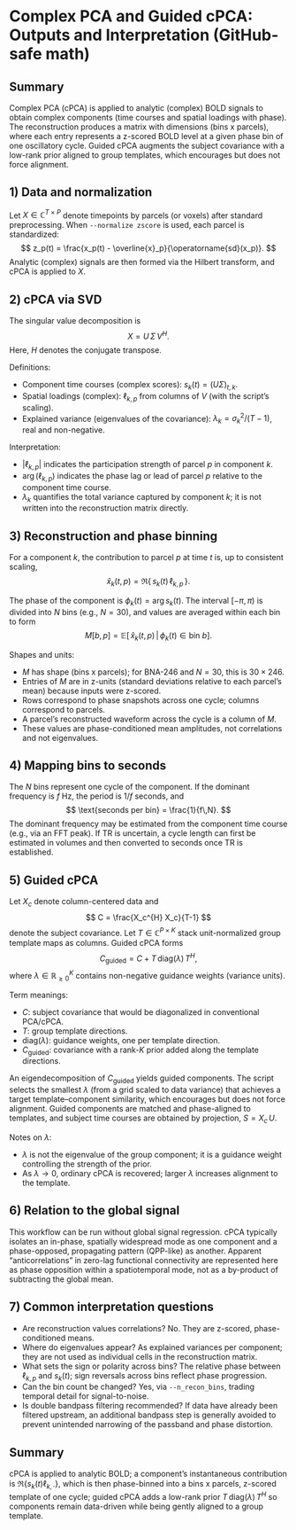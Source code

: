 # Complex PCA and Guided cPCA: Outputs and Interpretation (GitHub-safe math)

## Summary
Complex PCA (cPCA) is applied to analytic (complex) BOLD signals to obtain complex components (time courses and spatial loadings with phase). The reconstruction produces a matrix with dimensions (bins x parcels), where each entry represents a z-scored BOLD level at a given phase bin of one oscillatory cycle. Guided cPCA augments the subject covariance with a low-rank prior aligned to group templates, which encourages but does not force alignment.

## 1) Data and normalization
Let $X \in \mathbb{C}^{T \times P}$ denote timepoints by parcels (or voxels) after standard preprocessing. When `--normalize zscore` is used, each parcel is standardized:
$$
z_p(t) = \frac{x_p(t) - \overline{x}_p}{\operatorname{sd}(x_p)}.
$$
Analytic (complex) signals are then formed via the Hilbert transform, and cPCA is applied to $X$.

## 2) cPCA via SVD
The singular value decomposition is
$$
X = U\,\Sigma\,V^{H}.
$$
Here, $H$ denotes the conjugate transpose.

Definitions:
- Component time courses (complex scores): $s_k(t) = (U\Sigma)_{t,k}$.
- Spatial loadings (complex): $\ell_{k,p}$ from columns of $V$ (with the script’s scaling).
- Explained variance (eigenvalues of the covariance): $\lambda_k = \sigma_k^2/(T-1)$, real and non-negative.

Interpretation:
- $|\ell_{k,p}|$ indicates the participation strength of parcel $p$ in component $k$.
- $\arg(\ell_{k,p})$ indicates the phase lag or lead of parcel $p$ relative to the component time course.
- $\lambda_k$ quantifies the total variance captured by component $k$; it is not written into the reconstruction matrix directly.

## 3) Reconstruction and phase binning
For a component $k$, the contribution to parcel $p$ at time $t$ is, up to consistent scaling,
$$
\widehat{x}_k(t,p) = \Re\{\, s_k(t)\,\ell_{k,p} \,\}.
$$

The phase of the component is $\phi_k(t) = \arg s_k(t)$. The interval $[-\pi, \pi)$ is divided into $N$ bins (e.g., $N=30$), and values are averaged within each bin to form
$$
M[b,p] = \mathbb{E}\big[\,\widehat{x}_k(t,p)\,\big|\, \phi_k(t)\in \text{bin } b\big].
$$

Shapes and units:
- $M$ has shape (bins x parcels); for BNA-246 and $N=30$, this is $30 \times 246$.
- Entries of $M$ are in z-units (standard deviations relative to each parcel’s mean) because inputs were z-scored.
- Rows correspond to phase snapshots across one cycle; columns correspond to parcels.
- A parcel’s reconstructed waveform across the cycle is a column of $M$.
- These values are phase-conditioned mean amplitudes, not correlations and not eigenvalues.

## 4) Mapping bins to seconds
The $N$ bins represent one cycle of the component. If the dominant frequency is $f$ Hz, the period is $1/f$ seconds, and
$$
\text{seconds per bin} = \frac{1}{f\,N}.
$$
The dominant frequency may be estimated from the component time course (e.g., via an FFT peak). If TR is uncertain, a cycle length can first be estimated in volumes and then converted to seconds once TR is established.

## 5) Guided cPCA
Let $X_c$ denote column-centered data and
$$
C = \frac{X_c^{H} X_c}{T-1}
$$
denote the subject covariance. Let $T \in \mathbb{C}^{P \times K}$ stack unit-normalized group template maps as columns. Guided cPCA forms
$$
C_{\text{guided}} = C + T\,\mathrm{diag}(\lambda)\,T^{H},
$$
where $\lambda \in \mathbb{R}_{\geq 0}^{K}$ contains non-negative guidance weights (variance units).

Term meanings:
- $C$: subject covariance that would be diagonalized in conventional PCA/cPCA.
- $T$: group template directions.
- $\mathrm{diag}(\lambda)$: guidance weights, one per template direction.
- $C_{\text{guided}}$: covariance with a rank-$K$ prior added along the template directions.

An eigendecomposition of $C_{\text{guided}}$ yields guided components. The script selects the smallest $\lambda$ (from a grid scaled to data variance) that achieves a target template–component similarity, which encourages but does not force alignment. Guided components are matched and phase-aligned to templates, and subject time courses are obtained by projection, $S = X_c\,U$.

Notes on $\lambda$:
- $\lambda$ is not the eigenvalue of the group component; it is a guidance weight controlling the strength of the prior.
- As $\lambda \to 0$, ordinary cPCA is recovered; larger $\lambda$ increases alignment to the template.

## 6) Relation to the global signal
This workflow can be run without global signal regression. cPCA typically isolates an in-phase, spatially widespread mode as one component and a phase-opposed, propagating pattern (QPP-like) as another. Apparent “anticorrelations” in zero-lag functional connectivity are represented here as phase opposition within a spatiotemporal mode, not as a by-product of subtracting the global mean.

## 7) Common interpretation questions
- Are reconstruction values correlations? No. They are z-scored, phase-conditioned means.
- Where do eigenvalues appear? As explained variances per component; they are not used as individual cells in the reconstruction matrix.
- What sets the sign or polarity across bins? The relative phase between $\ell_{k,p}$ and $s_k(t)$; sign reversals across bins reflect phase progression.
- Can the bin count be changed? Yes, via `--n_recon_bins`, trading temporal detail for signal-to-noise.
- Is double bandpass filtering recommended? If data have already been filtered upstream, an additional bandpass step is generally avoided to prevent unintended narrowing of the passband and phase distortion.

## Summary
cPCA is applied to analytic BOLD; a component’s instantaneous contribution is $\Re\{s_k(t)\ell_{k,\cdot}\}$, which is then phase-binned into a bins x parcels, z-scored template of one cycle; guided cPCA adds a low-rank prior $T\,\mathrm{diag}(\lambda)\,T^{H}$ so components remain data-driven while being gently aligned to a group template.
